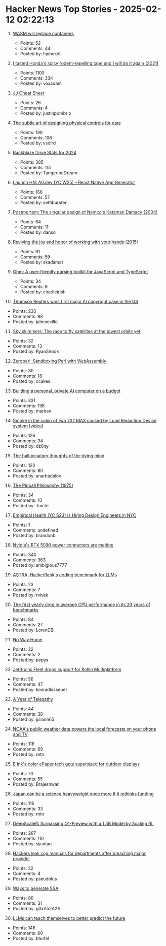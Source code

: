 # Hacker News Top Stories - 2025-02-12 02:22:13

1. [WASM will replace containers](https://creston.blog/wasm-will-replace-containers/)
   - Points: 52
   - Comments: 44
   - Posted by: hpincket

2. [I tasted Honda's spicy rodent-repelling tape and I will do it again (2021)](https://haterade.substack.com/p/i-tasted-hondas-spicy-rodent-repelling)
   - Points: 1100
   - Comments: 334
   - Posted by: voxadam

3. [JJ Cheat Sheet](https://justinpombrio.net/2025/02/11/jj-cheat-sheet.html)
   - Points: 26
   - Comments: 4
   - Posted by: justinpombrio

4. [The subtle art of designing physical controls for cars](https://www.theturnsignalblog.com/the-subtle-art-of-designing-physical-control-for-cars/)
   - Points: 190
   - Comments: 106
   - Posted by: vsdlrd

5. [Backblaze Drive Stats for 2024](https://www.backblaze.com/blog/backblaze-drive-stats-for-2024/)
   - Points: 385
   - Comments: 115
   - Posted by: TangerineDream

6. [Launch HN: A0.dev (YC W25) – React Native App Generator](undefined)
   - Points: 166
   - Comments: 57
   - Posted by: sethburster

7. [Postmortem: The singular design of Namco's Katamari Damacy (2004)](https://www.gamedeveloper.com/design/postmortem-the-singular-design-of-namco-s-katamari-damacy-2004-)
   - Points: 64
   - Comments: 11
   - Posted by: danso

8. [Reviving the joy and honor of working with your hands (2015)](https://richmond.com/holmberg-reviving-the-joy-and-honor-of-working-with-your-hands-will-strengthen-our-nation/article_d8130166-855d-53b6-94e1-cb735edcd7cc.html)
   - Points: 91
   - Comments: 59
   - Posted by: skadamat

9. [Ohm: A user-friendly parsing toolkit for JavaScript and TypeScript](https://ohmjs.org/)
   - Points: 34
   - Comments: 8
   - Posted by: charlieirish

10. [Thomson Reuters wins first major AI copyright case in the US](https://www.wired.com/story/thomson-reuters-ai-copyright-lawsuit/)
   - Points: 230
   - Comments: 98
   - Posted by: johnneville

11. [Sky skimmers: The race to fly satellites at the lowest orbits yet](https://www.bbc.com/future/article/20250207-sky-skimmers-the-race-to-send-satellites-into-very-low-earth-orbits)
   - Points: 32
   - Comments: 13
   - Posted by: RyanShook

12. [Zeroperl: Sandboxing Perl with WebAssembly](https://andrews.substack.com/p/zeroperl-sandboxed-perl-with-webassembly)
   - Points: 30
   - Comments: 18
   - Posted by: ccakes

13. [Building a personal, private AI computer on a budget](https://ewintr.nl/posts/2025/building-a-personal-private-ai-computer-on-a-budget/)
   - Points: 331
   - Comments: 198
   - Posted by: marban

14. [Smoke in the cabin of two 737 MAX caused by Load Reduction Device system [video]](https://www.youtube.com/watch?v=swlVkYVSlIE)
   - Points: 126
   - Comments: 34
   - Posted by: dz0ny

15. [The hallucinatory thoughts of the dying mind](https://thereader.mitpress.mit.edu/the-hallucinatory-thoughts-of-the-dying-mind/)
   - Points: 120
   - Comments: 80
   - Posted by: anarbadalov

16. [The Pinball Philosophy (1975)](https://pinballnirvana.com/forums/threads/the-pinball-philosophy-john-mcphee-1975.22239/)
   - Points: 34
   - Comments: 10
   - Posted by: Tomte

17. [Empirical Health (YC S23) Is Hiring Design Engineers in NYC](https://www.ycombinator.com/companies/empirical-health/jobs/nZFQWLW-design-engineer)
   - Points: 1
   - Comments: undefined
   - Posted by: brandonb

18. [Nvidia's RTX 5090 power connectors are melting](https://www.theverge.com/news/609207/nvidia-rtx-5090-power-connector-melting-burning-issues)
   - Points: 340
   - Comments: 363
   - Posted by: ambigious7777

19. [ASTRA: HackerRank's coding benchmark for LLMs](https://www.hackerrank.com/ai/astra-reports)
   - Points: 23
   - Comments: 7
   - Posted by: rvivek

20. [The first yearly drop in average CPU performance in its 20 years of benchmarks](https://www.tomshardware.com/pc-components/cpus/passmark-sees-the-first-yearly-drop-in-average-cpu-performance-in-its-20-years-of-benchmark-results)
   - Points: 84
   - Comments: 27
   - Posted by: LorenDB

21. [No Way Home](https://literaryreview.co.uk/no-way-home)
   - Points: 22
   - Comments: 2
   - Posted by: pepys

22. [JetBrains Fleet drops support for Kotlin Multiplatform](https://blog.jetbrains.com/kotlin/2025/02/kotlin-multiplatform-tooling-shifting-gears/)
   - Points: 56
   - Comments: 47
   - Posted by: konradkissener

23. [A Year of Telepathy](https://neuralink.com/blog/a-year-of-telepathy/)
   - Points: 44
   - Comments: 38
   - Posted by: julianh65

24. [NOAA's public weather data powers the local forecasts on your phone and TV](https://theconversation.com/noaas-vast-public-weather-data-powers-the-local-forecasts-on-your-phone-and-tv-a-private-company-alone-couldnt-match-it-249451)
   - Points: 118
   - Comments: 69
   - Posted by: rntn

25. [E Ink's color ePaper tech gets supersized for outdoor displays](https://newatlas.com/technology/e-ink-kaleido-outdoor-3-75-inch-displays/)
   - Points: 70
   - Comments: 55
   - Posted by: Brajeshwar

26. [Japan can be a science heavyweight once more if it rethinks funding](https://www.nature.com/articles/d41586-025-00394-8)
   - Points: 115
   - Comments: 33
   - Posted by: rntn

27. [DeepScaleR: Surpassing O1-Preview with a 1.5B Model by Scaling RL](https://pretty-radio-b75.notion.site/DeepScaleR-Surpassing-O1-Preview-with-a-1-5B-Model-by-Scaling-RL-19681902c1468005bed8ca303013a4e2)
   - Points: 267
   - Comments: 110
   - Posted by: sijuntan

28. [Hackers leak cop manuals for departments after breaching major provider](https://www.dailydot.com/debug/lexipol-data-leak-puppygirl-hacker-polycule/)
   - Points: 22
   - Comments: 4
   - Posted by: pseudolus

29. [Ways to generate SSA](https://bernsteinbear.com/blog/ssa/)
   - Points: 80
   - Comments: 31
   - Posted by: g0xA52A2A

30. [LLMs can teach themselves to better predict the future](https://arxiv.org/abs/2502.05253)
   - Points: 146
   - Comments: 60
   - Posted by: bturtel

